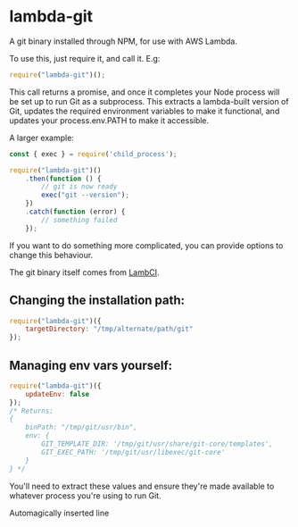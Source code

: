 # lambda-git
A git binary installed through NPM, for use with AWS Lambda.

To use this, just require it, and call it. E.g:

```javascript
require("lambda-git")();
```

This call returns a promise, and once it completes your Node process will be set up to run Git as a subprocess. This extracts a lambda-built version of Git, updates the required environment variables to make it functional, and updates your process.env.PATH to make it accessible.

A larger example:

```javascript
const { exec } = require('child_process');

require("lambda-git")()
	.then(function () {
		// git is now ready
        exec("git --version");
	})
	.catch(function (error) {
		// something failed
	});
```

If you want to do something more complicated, you can provide options to change this behaviour.

The git binary itself comes from [LambCI](https://github.com/lambci/lambci/tree/master/vendor).

## Changing the installation path:

```javascript
require("lambda-git")({
    targetDirectory: "/tmp/alternate/path/git"
});
```

## Managing env vars yourself:

```javascript
require("lambda-git")({
    updateEnv: false
});
/* Returns:
{
    binPath: "/tmp/git/usr/bin",
    env: {
        GIT_TEMPLATE_DIR: '/tmp/git/usr/share/git-core/templates',
        GIT_EXEC_PATH: '/tmp/git/usr/libexec/git-core'
    }
} */
```

You'll need to extract these values and ensure they're made available to whatever process you're using to run Git.

Automagically inserted line